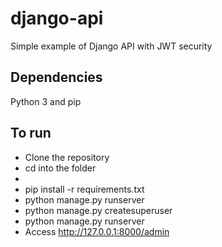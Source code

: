 # django-api

Simple example of Django API with JWT security

## Dependencies
Python 3 and pip

## To run

- Clone the repository
- cd into the folder
- 
- pip install -r requirements.txt
- python manage.py runserver
- python manage.py createsuperuser
- python manage.py runserver
- Access http://127.0.0.1:8000/admin

